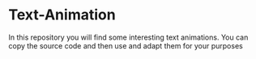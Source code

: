# Text-Animation

In this repository you will find some interesting text animations. You can copy the source code and then use and adapt them for your purposes
